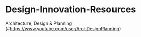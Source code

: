 # Design-Innovation-Resources
Architecture, Design & Planning (#https://www.youtube.com/user/ArchDesignPlanning)
